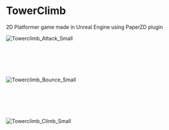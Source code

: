 # TowerClimb
2D Platformer game made in Unreal Engine using PaperZD plugin




![Towerclimb_Attack_Small](https://github.com/sidalay/TowerClimb/assets/72498122/12c34a88-716c-48d5-997d-551722b37cf0)

<br></br>
<br></br>

![Towerclimb_Bounce_Small](https://github.com/sidalay/TowerClimb/assets/72498122/7a9bc28a-b1b7-44c4-8e45-00c686b7a4ae)

<br></br>
<br></br>

![Towerclimb_Climb_Small](https://github.com/sidalay/TowerClimb/assets/72498122/e1f662ef-b1d4-40cb-9409-4478eea3945a)
